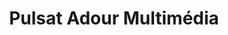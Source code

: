 ---
title: "Pulsat Adour Multimédia"
url: /aire-sur-ladour/pulsat-adour-multimedia/
shop: électronique
---